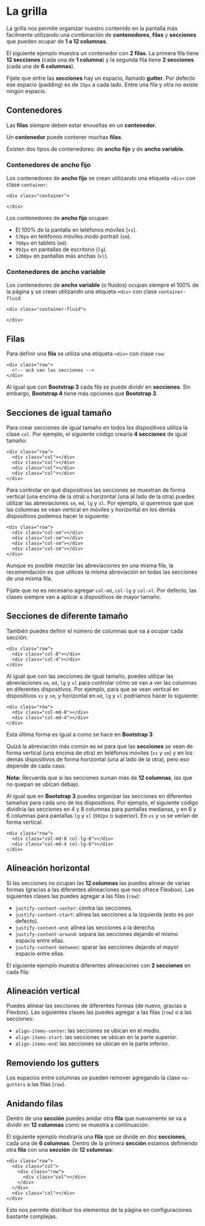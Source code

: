 # La grilla

La grilla nos permite organizar nuestro contenido en la pantalla más facilmente utilizando una combinación de **contenedores**, **filas** y **secciones** que pueden ocupar de **1 a 12 columnas**.

El siguiente ejemplo muestra un contenedor con **2 filas**. La primera fila tiene **12 secciones** \(cada una de **1 columna**\) y la segunda fila tiene **2 secciones** \(cada una de **6 columnas**\).

Fíjate que entre las **secciones** hay un espacio, llamado **gutter**. Por defecto ese espacio \(padding\) es de `15px` a cada lado. Entre una fila y otra no existe ningún espacio.

## Contenedores

Las **filas** siempre deben estar envueltas en un **contenedor**.

Un **contenedor** puede contener muchas **filas**.

Existen dos tipos de contenedores: de **ancho fijo** y de **ancho variable**.

### Contenedores de ancho fijo

Los contenedores de **ancho fijo** se crean utilizando una etiqueta `<div>` con clase `container`:

```markup
<div class="container">

</div>
```

Los contenedores de **ancho fijo** ocupan:

* El 100% de la pantalla en teléfonos móviles \(`xs`\).
* `576px` en teléfonos móviles modo portrait \(`sm`\).
* `768px` en tablets \(`md`\).
* `992px` en pantallas de escritorio \(`lg`\).
* `1200px` en pantallas más anchas \(`xl`\).

### Contenedores de ancho variable

Los contenedores de **ancho variable** \(o fluidos\) ocupan siempre el 100% de la página y se crean utilizando una etiqueta `<div>` con clase `container-fluid`:

```markup
<div class="container-fluid">

</div>
```

## Filas

Para definir una **fila** se utiliza una etiqueta `<div>` con clase `row`:

```markup
<div class="row">
  <!-- acá van las secciones -->
</div>
```

Al igual que con **Bootstrap 3** cada fila se puede dividir en **secciones**. Sin embargo, **Bootstrap 4** tiene más opciones que **Bootstrap 3**.

## Secciones de igual tamaño

Para crear secciones de igual tamaño en todos los dispositivos utiliza la clase `col`. Por ejemplo, el siguiente código crearía **4 secciones** de igual tamaño:

```markup
<div class="row">
  <div class="col"></div>
  <div class="col"></div>
  <div class="col"></div>
  <div class="col"></div>
</div>
```

Para controlar en qué dispositivos las secciones se muestran de forma vertical \(una encima de la otra\) u horizontal \(una al lado de la otra\) puedes utilizar las abreviaciones `sm`, `md`, `lg` y `xl`. Por ejemplo, si queremos que que las columnas se vean vertical en móviles y horizontal en los demás dispositivos podemos hacer lo siguiente:

```markup
<div class="row">
  <div class="col-sm"></div>
  <div class="col-sm"></div>
  <div class="col-sm"></div>
  <div class="col-sm"></div>
</div>
```

Aunque es posible mezclar las abreviaciones en una misma fila, la recomendación es que utilices la misma abreviación en todas las secciones de una misma fila.

Fíjate que no es necesario agregar `col-md`, `col-lg` y `col-xl`. Por defecto, las clases siempre van a aplicar a dispositivos de mayor tamaño.

## Secciones de diferente tamaño

También puedes definir el número de columnas que va a ocupar cada sección:

```markup
<div class="row">
  <div class="col-8"></div>
  <div class="col-4"></div>
</div>
```

Al igual que con las secciones de igual tamaño, puedes utilizar las abreviaciones `sm`, `md`, `lg` y `xl` para controlar cómo se van a ver las columnas en diferentes dispositivos. Por ejemplo, para que se vean vertical en dispositivos `xs` y `sm`, y horizontal en `md`, `lg` y `xl` podríamos hacer lo siguiente:

```markup
<div class="row">
  <div class="col-md-8"></div>
  <div class="col-md-4"></div>
</div>
```

Esta última forma es igual a como se hace en **Bootstrap 3**.

Quizá la abreviación más común es `md` para que las **secciones** se vean de forma vertical \(una encima de otra\) en teléfonos móviles \(`xs` y `sm`\) y en los demás dispositivos de forma horizontal \(una al lado de la otra\), pero eso depende de cada caso.

**Nota:** Recuerda que si las secciones suman más de **12 columnas**, las que no quepan se ubican debajo.

Al igual que en **Bootstrap 3** puedes organizar las secciones en diferentes tamaños para cada uno de los dispositivos. Por ejemplo, el siguiente código dividiría las secciones en 4 y 8 columnas para pantallas medianas, y en 6 y 6 columnas para pantallas `lg` y `xl` \(`992px` o superior\). En `xs` y `sm` se verían de forma vertical.

```markup
<div class="row">
  <div class="col-md-8 col-lg-6"></div>
  <div class="col-md-4 col-lg-6"></div>
</div>
```

## Alineación horizontal

Si las secciones no ocupan las **12 columnas** las puedes alinear de varias formas \(gracias a las diferentes alineaciones que nos ofrece Flexbox\). Las siguientes clases las puedes agregar a las filas \(`row`\):

* `justify-content-center`: centra las secciones.
* `justify-content-start`: alínea las secciones a la izquierda \(esto es por defecto\).
* `justify-content-end`: alínea las secciones a la derecha.
* `justify-content-around`: separa las secciones dejando el mismo espacio entre ellas.
* `justify-content-between`: sparar las secciones dejando el mayor espacio entre ellas.

El siguiente ejemplo muestra diferentes alineaciones con **2 secciones** en cada fila:

## Alineación vertical

Puedes alinear las secciones de diferentes formas \(de nuevo, gracias a Flexbox\). Las siguientes clases las puedes agregar a las filas \(`row`\) o a las secciones:

* `align-items-center`: las secciones se ubican en el medio.
* `align-items-start`: las secciones se ubican en la parte superior.
* `align-items-end`: las secciones se ubican en la parte inferior.

## Removiendo los gutters

Los espacios entre columnas se pueden remover agregando la clase `no-gutters` a las filas \(`row`\).

## Anidando filas

Dentro de una **sección** puedes anidar otra **fila** que nuevamente se va a dividir en **12 columnas** como se muestra a continuación:

El siguiente ejemplo mostraría una **fila** que se divide en dos **secciones**, cada una de **6 columnas**. Dentro de la primera **sección** estamos definiendo otra **fila** con una **sección** de **12 columnas**:

```markup
<div class="row">
  <div class="col">
    <div class="row">
      <div class="col"></div>
    </div>
  </div>
  <div class="col"></div>
</div>
```

Esto nos permite distribuir los elementos de la página en configuraciones bastante complejas.

